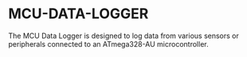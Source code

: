 # MCU-DATA-LOGGER
The MCU Data Logger is designed to log data from various sensors or peripherals connected to an ATmega328-AU microcontroller.

